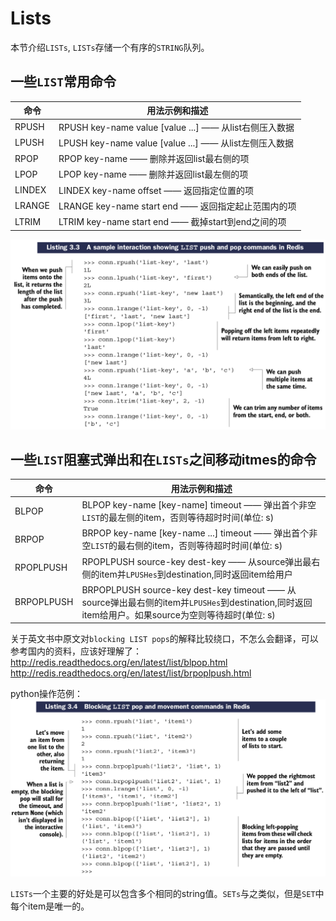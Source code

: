 # Lists

本节介绍``LISTs``, ``LISTs``存储一个有序的``STRING``队列。

## 一些``LIST``常用命令

| 命令 | 用法示例和描述 |
| -- | -- |
| RPUSH | RPUSH key-name value [value ...] —— 从list右侧压入数据 |
| LPUSH | LPUSH key-name value [value ...] —— 从list左侧压入数据 |
| RPOP | RPOP key-name —— 删除并返回list最右侧的项 |
| LPOP | LPOP key-name —— 删除并返回list最左侧的项 |
| LINDEX | LINDEX key-name offset —— 返回指定位置的项 |
| LRANGE | LRANGE key-name start end —— 返回指定起止范围内的项 |
| LTRIM | LTRIM key-name start end —— 截掉start到end之间的项 |

![](images/3.2-1.png)

## 一些``LIST``阻塞式弹出和在``LISTs``之间移动itmes的命令

| 命令 | 用法示例和描述 |
| -- | -- |
| BLPOP | BLPOP key-name [key-name] timeout —— 弹出首个非空``LIST``的最左侧的item，否则等待超时时间(单位: s) |
| BRPOP | BRPOP key-name [key-name ...] timeout —— 弹出首个非空``LIST``的最右侧的item，否则等待超时时间(单位: s) |
| RPOPLPUSH | RPOPLPUSH source-key dest-key —— 从source弹出最右侧的item并``LPUSHes``到destination,同时返回item给用户 |
| BRPOPLPUSH | BRPOPLPUSH source-key dest-key timeout —— 从source弹出最右侧的item并``LPUSHes``到destination,同时返回item给用户。如果source为空则等待超时(单位: s) |

关于英文书中原文对``blocking LIST pops``的解释比较绕口，不怎么会翻译，可以参考国内的资料，应该好理解了： http://redis.readthedocs.org/en/latest/list/blpop.html
http://redis.readthedocs.org/en/latest/list/brpoplpush.html

python操作范例：
![](images/3.2-2.png)

``LISTs``一个主要的好处是可以包含多个相同的string值。``SETs``与之类似，但是``SET``中每个item是唯一的。
